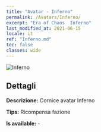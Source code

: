 ```yaml
---
title: "Avatar - Inferno"
permalink: /Avatars/Inferno/
excerpt: "Era of Chaos  Inferno"
last_modified_at: 2021-06-15
locale: it
ref: "Inferno.md"
toc: false
classes: wide
---
```

 ![Inferno](/images/a/avatarFrame_3.png)

## Dettagli

 **Descrizione:** Cornice avatar Inferno 

 **Tips:** Ricompensa fazione 

 **Is available:**  - 

